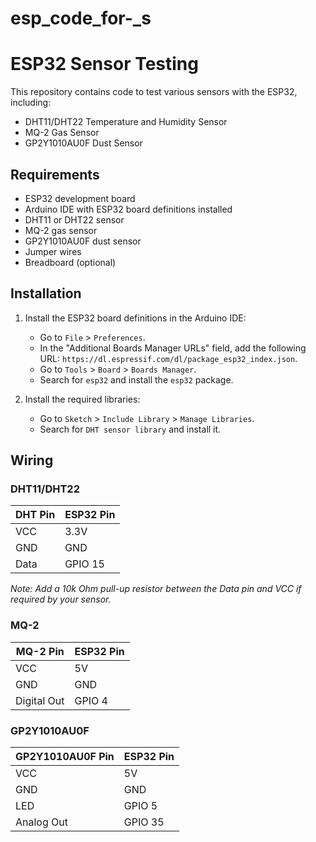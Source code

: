 # esp_code_for-_s
# ESP32 Sensor Testing

This repository contains code to test various sensors with the ESP32, including:
- DHT11/DHT22 Temperature and Humidity Sensor
- MQ-2 Gas Sensor
- GP2Y1010AU0F Dust Sensor

## Requirements

- ESP32 development board
- Arduino IDE with ESP32 board definitions installed
- DHT11 or DHT22 sensor
- MQ-2 gas sensor
- GP2Y1010AU0F dust sensor
- Jumper wires
- Breadboard (optional)

## Installation

1. Install the ESP32 board definitions in the Arduino IDE:
   - Go to `File` > `Preferences`.
   - In the "Additional Boards Manager URLs" field, add the following URL: `https://dl.espressif.com/dl/package_esp32_index.json`.
   - Go to `Tools` > `Board` > `Boards Manager`.
   - Search for `esp32` and install the `esp32` package.

2. Install the required libraries:
   - Go to `Sketch` > `Include Library` > `Manage Libraries`.
   - Search for `DHT sensor library` and install it.

## Wiring

### DHT11/DHT22

| DHT Pin | ESP32 Pin |
|---------|-----------|
| VCC     | 3.3V      |
| GND     | GND       |
| Data    | GPIO 15   |

*Note: Add a 10k Ohm pull-up resistor between the Data pin and VCC if required by your sensor.*

### MQ-2

| MQ-2 Pin    | ESP32 Pin |
|-------------|-----------|
| VCC         | 5V        |
| GND         | GND       |
| Digital Out | GPIO 4    |

### GP2Y1010AU0F

| GP2Y1010AU0F Pin | ESP32 Pin |
|------------------|-----------|
| VCC              | 5V        |
| GND              | GND       |
| LED              | GPIO 5    |
| Analog Out       | GPIO 35   |
